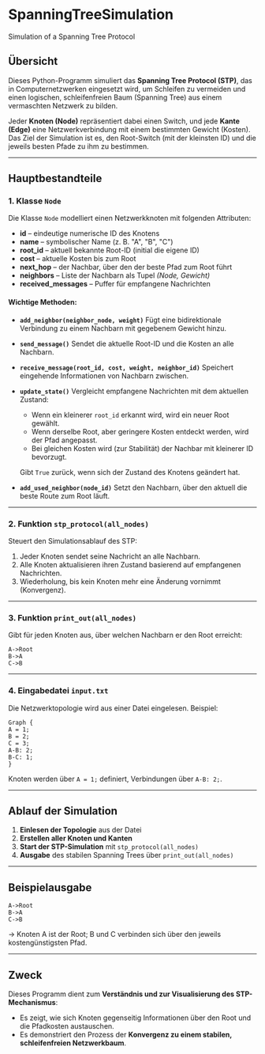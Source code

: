 # SpanningTreeSimulation
Simulation of a Spanning Tree Protocol

## Übersicht

Dieses Python-Programm simuliert das **Spanning Tree Protocol (STP)**, das in Computernetzwerken eingesetzt wird, um Schleifen zu vermeiden und einen logischen, schleifenfreien Baum (Spanning Tree) aus einem vermaschten Netzwerk zu bilden.

Jeder **Knoten (Node)** repräsentiert dabei einen Switch, und jede **Kante (Edge)** eine Netzwerkverbindung mit einem bestimmten Gewicht (Kosten). Das Ziel der Simulation ist es, den Root-Switch (mit der kleinsten ID) und die jeweils besten Pfade zu ihm zu bestimmen.

---

## Hauptbestandteile

### 1. Klasse `Node`

Die Klasse `Node` modelliert einen Netzwerkknoten mit folgenden Attributen:

* **id** – eindeutige numerische ID des Knotens
* **name** – symbolischer Name (z. B. "A", "B", "C")
* **root_id** – aktuell bekannte Root-ID (initial die eigene ID)
* **cost** – aktuelle Kosten bis zum Root
* **next_hop** – der Nachbar, über den der beste Pfad zum Root führt
* **neighbors** – Liste der Nachbarn als Tupel *(Node, Gewicht)*
* **received_messages** – Puffer für empfangene Nachrichten

#### Wichtige Methoden:

* **`add_neighbor(neighbor_node, weight)`**
  Fügt eine bidirektionale Verbindung zu einem Nachbarn mit gegebenem Gewicht hinzu.

* **`send_message()`**
  Sendet die aktuelle Root-ID und die Kosten an alle Nachbarn.

* **`receive_message(root_id, cost, weight, neighbor_id)`**
  Speichert eingehende Informationen von Nachbarn zwischen.

* **`update_state()`**
  Vergleicht empfangene Nachrichten mit dem aktuellen Zustand:

  * Wenn ein kleinerer `root_id` erkannt wird, wird ein neuer Root gewählt.
  * Wenn derselbe Root, aber geringere Kosten entdeckt werden, wird der Pfad angepasst.
  * Bei gleichen Kosten wird (zur Stabilität) der Nachbar mit kleinerer ID bevorzugt.

  Gibt `True` zurück, wenn sich der Zustand des Knotens geändert hat.

* **`add_used_neighbor(node_id)`**
  Setzt den Nachbarn, über den aktuell die beste Route zum Root läuft.

---

### 2. Funktion `stp_protocol(all_nodes)`

Steuert den Simulationsablauf des STP:

1. Jeder Knoten sendet seine Nachricht an alle Nachbarn.
2. Alle Knoten aktualisieren ihren Zustand basierend auf empfangenen Nachrichten.
3. Wiederholung, bis kein Knoten mehr eine Änderung vornimmt (Konvergenz).

---

### 3. Funktion `print_out(all_nodes)`

Gibt für jeden Knoten aus, über welchen Nachbarn er den Root erreicht:

```
A->Root
B->A
C->B
```

---

### 4. Eingabedatei `input.txt`

Die Netzwerktopologie wird aus einer Datei eingelesen.
Beispiel:

```
Graph {
A = 1;
B = 2;
C = 3;
A-B: 2;
B-C: 1;
}
```

Knoten werden über `A = 1;` definiert, Verbindungen über `A-B: 2;`.

---

## Ablauf der Simulation

1. **Einlesen der Topologie** aus der Datei
2. **Erstellen aller Knoten und Kanten**
3. **Start der STP-Simulation** mit `stp_protocol(all_nodes)`
4. **Ausgabe** des stabilen Spanning Trees über `print_out(all_nodes)`

---

## Beispielausgabe

```
A->Root
B->A
C->B
```

→ Knoten A ist der Root; B und C verbinden sich über den jeweils kostengünstigsten Pfad.

---

## Zweck

Dieses Programm dient zum **Verständnis und zur Visualisierung des STP-Mechanismus**:

* Es zeigt, wie sich Knoten gegenseitig Informationen über den Root und die Pfadkosten austauschen.
* Es demonstriert den Prozess der **Konvergenz zu einem stabilen, schleifenfreien Netzwerkbaum**.
